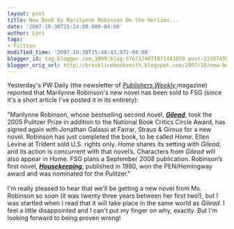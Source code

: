 ```yaml
---
layout: post
title: New Book by Marilynne Robinson On the Horizon...
date: '2007-10-30T15:24:00.000-04:00'
author: Lori
tags:
- Fiction
modified_time: '2007-10-30T15:48:43.972-04:00'
blogger_id: tag:blogger.com,1999:blog-5767374071871443859.post-2216745049687445317
blogger_orig_url: http://brooklinebooksmith.blogspot.com/2007/10/new-book-by-marilynne-robinson-on.html
---
```


Yesterday's PW Daily (the newsletter of <a href="http://www.publishersweekly.com/"><em>Publishers Weekly</em> </a>magazine) reported that Marilynne Robinson's new novel has been sold to FSG (since it's a short article I've posted it in its entirety):<br /><br />"Marilynne Robinson, whose bestselling second novel, <strong><em><a href="http://brookline.booksense.com/NASApp/store/Product?s=showproduct&amp;isbn=9780312424404">Gilead</a></em></strong>, took the 2005 Pulitzer Prize in addition to the National Book Critics Circle Award, has signed again with Jonathan Galassi at Farrar, Straus &amp; Giroux for a new novel. Robinson has just completed the book, to be called <em>Home</em>. Ellen Levine at Trident sold U.S. rights only. <em>Home</em> shares its setting with <em>Gilead</em>, and its action is concurrent with that novel’s. Characters from <em>Gilead</em> will also appear in Home. FSG plans a September 2008 publication. Robinson’s first novel, <strong><em><a href="http://brookline.booksense.com/NASApp/store/Product?s=showproduct&amp;isbn=9780312424091">Housekeeping</a></em></strong>, published in 1980, won the PEN/Hemingway award and was nominated for the Pulitzer."<br /><br />I'm really pleased to hear that we'll be getting a new novel from Ms. Robinson so soon (it was twenty three years between her first two!), but I was startled when I read that it will take place in the same world as <em>Gilead</em>. I feel a little disappointed and I can't put my finger on why, exactly. But I'm looking forward to being proven wrong!